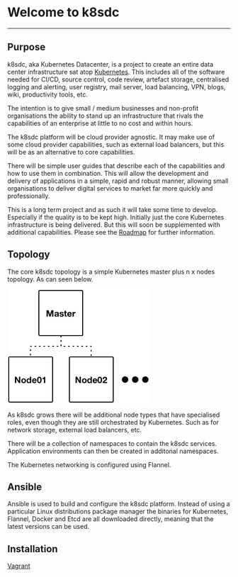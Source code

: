 # Welcome to k8sdc

<hr>

## Purpose

k8sdc, aka Kubernetes Datacenter, is a project to create an entire data center infrastructure sat atop [Kubernetes](http://kubernetes.io).  This includes all of the software needed for CI/CD, source control, code review, artefact storage, centralised logging and alerting, user registry, mail server, load balancing, VPN, blogs, wiki, productivity tools, etc.

The intention is to give small / medium businesses and non-profit organisations the ability to stand up an infrastructure that rivals the capabilities of an enterprise at little to no cost and within hours.

The k8sdc platform will be cloud provider agnostic.  It may make use of some cloud provider capabilities, such as external load balancers, but this will be as an alternative to core capabilities.

There will be simple user guides that describe each of the capabilities and how to use them in combination.  This will allow the development and delivery of applications in a simple, rapid and robust manner, allowing small organisations to deliver digital services to market far more quickly and professionally.

This is a long term project and as such it will take some time to develop.  Especially if the quality is to be kept high.  Initially just the core Kubernetes infrastructure is being delivered.  But this will soon be supplemented with additional capabilities.  Please see the [Roadmap](project/roadmap.md) for further information.


## Topology

The core k8sdc topology is a simple Kubernetes master plus n x nodes topology.  As can seen below.

![k8sdc topology](images/k8sdc_topology.png)

As k8sdc grows there will be additional node types that have specialised roles, even though they are still orchestrated by Kubernetes.  Such as for network storage, external load balancers, etc.

There will be a collection of namespaces to contain the k8sdc services.  Application environments can then be created in additonal namespaces.

The Kubernetes networking is configured using Flannel.


## Ansible

Ansible is used to build and configure the k8sdc platform.  Instead of using a particular Linux distributions package manager the binaries for Kubernetes, Flannel, Docker and Etcd are all downloaded directly, meaning that the latest versions can be used.



## Installation

[Vagrant](project/installation/vagrant)


